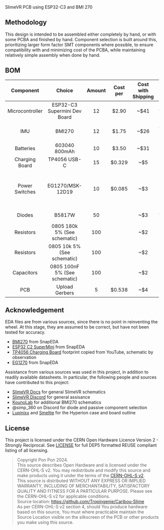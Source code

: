 SlimeVR PCB using ESP32-C3 and BMI 270
## Methodology
This design is intended to be assembled either completely by hand, or with some PCBA and finished by hand. Component selection is built around this, prioritizing larger form factor SMT components where possible, to ensure compatibility with and minimizing cost of the PCBA, while maintaining relatively simple assembly when done by hand.
## BOM
|    Component    |            Choice            | Amount | Cost per | Cost with Shipping |                                                                           Quick Link                                                                                                            |
|:---------------:|:----------------------------:|:------:|:--------:|:------------------:|:----------------------------------------------------------------------------------------------------------------------------------------------------------------------------------------------------------------:|
| Microcontroller | ESP32-C3 Supermini Dev Board | 12     | $2.90    | ~$41               | [AliExpress](https://www.aliexpress.com/item/1005005877531694.html), [Schematic](https://web.archive.org/web/20240114192237/https://www.tindie.com/products/adz1122/esp32-c3-development-board-esp32-supermini/) |
| IMU             | BMI270                       | 12     | $1.75    | ~$26               | [AliExpress](https://www.aliexpress.com/item/1005005001642144.html), [Datasheet](https://web.archive.org/web/20240114195617/https://www.mouser.ca/datasheet/2/783/bst_bmi270_ds000-2529306.pdf), [Schematic](https://web.archive.org/web/20240115041534/http://cdn.kouno.xyz/pKyF5w64.pdf) |
| Batteries       | 603040 800mAh                | 10     | $3.50    | ~$31               | [AliExpress](https://www.aliexpress.com/item/1005005413532176.html)                                                                                                                             |
| Charging Board  | TP4056 USB-C                 | 15     | $0.329   | ~$5                | [AliExpress](https://www.aliexpress.com/item/1005005708749053.html)                                                                                                                             |
| Power Switches  | EG1270/MSK-12D19             | 10     | $0.085   | ~$3                | [EG Datasheet](https://www.snapeda.com/parts/EG1270/E-Switch/datasheet/), [MSK Datasheet](http://www.intechswitch.com/products/SideKnobToggleslideswitchseries/641.html), [MSK AliExpress](https://www.aliexpress.com/item/1005006241343643.html) |
| Diodes          | B5817W                       | 50     |          | ~$3                | [AliExpress](https://www.aliexpress.com/item/1005005562043696.html), [Datasheet](https://jlcpcb.com/partdetail/Hongjiacheng-B5817W/C7420328)                                                    |
| Resistors       | 0805 180k 5% (See schematic) | 100    |          | ~$2                | [AliExpress](https://www.aliexpress.com/item/4000996637737.html)                                                                                                                                |
| Resistors       | 0805 10k 5% (See schematic)  | 100    |          | ~$2                | [AliExpress](https://www.aliexpress.com/item/4000996637737.html)                                                                                                                                |
| Capacitors      | 0805 100nF 5% (See schematic)| 100    |          | ~$2                | [AliExpress](https://www.aliexpress.com/item/1005006285113165.html)                                                                                                                             |
| PCB             | Upload Gerbers               | 5      | $0.538   | ~$4                | [JLCPCB](https://jlcpcb.com/)                                                                                                                                                                   |
## Acknowledgement
EDA files are from various sources, since there is no point in reinventing the wheel. At this stage, they are assumed to be correct, but have not been tested for accuracy.
- [BMI270](https://www.snapeda.com/parts/BMI270/Bosch%20Sensortec/view-part/) from SnapEDA
- [ESP32 C2 SuperMini](https://www.snapeda.com/parts/ESP32-C3%20SuperMini/Espressif%20Systems/view-part/) from SnapEDA
- [TP4056 Charging Board](https://www.youtube.com/watch?v=d5fERUHO1Lw) footprint copied from YouTube, schematic by observation
- [EG1270](https://www.snapeda.com/parts/EG1270/E-Switch/view-part/) from SnapEDA

Assistance from various sources was used in this project, in addition to readily available datasheets. In particular, the following people and sources have contributed to this project:
- [SlimeVR Docs](https://docs.slimevr.dev/diy/index.html) for general SlimeVR schematics
- [SlimeVR Discord](https://discord.gg/SlimeVR) for general assisance
- [KounoLab](https://store.kouno.xyz/products/bmi270-breakout-board) for additional BMI270 schematics
- @simp_360 on Discord for diode and passive component selection
- [Lupinixx](https://github.com/Lupinixx/SlimeVR-Hyperion-BMI160-PCB) and [Smeltie](https://github.com/Smeltie/Hyperion) for the Hyperion case and board outline

## License
This project is licensed under the CERN Open Hardware Licence Version 2 - Strongly Reciprocal. See [LICENSE](LICENSE) for full DEP5 formatted REUSE compliant listing of all licensing.

>Copyright Pon Pon 2024.\
This source describes Open Hardware and is licensed under the CERN-OHL-S v2.
You may redistribute and modify this source and make products using it under the terms of the [CERN-OHL-S v2](https://ohwr.org/cern_ohl_s_v2.txt).\
This source is distributed WITHOUT ANY EXPRESS OR IMPLIED WARRANTY, INCLUDING OF MERCHANTABILITY, SATISFACTORY QUALITY AND FITNESS FOR A PARTICULAR PURPOSE. Please see the CERN-OHL-S v2 for applicable conditions.\
Source location: https://github.com/Tropingenie/Caribou-Slime \
As per CERN-OHL-S v2 section 4, should You produce hardware based on this source, You must where practicable maintain the Source Location visible on the silkscreen of the PCB or other products you make using this source.
